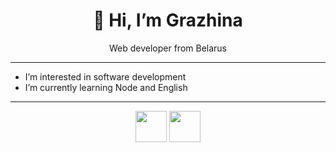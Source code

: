 <h1 align="center"> 👋 Hi, I’m Grazhina</h1>
<p align="center">Web developer from Belarus</p>
	
<hr>

<ul>
  <li> I’m interested in software development</li>
  <li> I’m currently learning Node and English</li>
</ul>

<hr>
<div align="center">
  <a href="https://www.linkedin.com/in/grazhina-mozhdzher/"><img width='50px' src='https://activerain-store.s3.amazonaws.com/image_store/uploads/agents/teamshamy/files/Social%20Media%20Icons%20Circle%20Linkedin%20v3.png'/></a> 
  <a href="https://t.me/GrazhinaM" ><img width='50px' src='https://avatars.mds.yandex.net/i?id=be82d7870219efe57e3cc8a26a857797-3703763-images-thumbs&n=13'/></a> 
</div>


